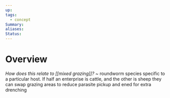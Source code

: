 ```yaml
---
up: 
tags:
  - concept
Summary: 
aliases: 
Status:
---
```

# Overview
*How does this relate to [[mixed grazing]]?*
~
roundworm species specific to a particular host. If half an enterprise is cattle, and the other is sheep they can swap grazing areas to reduce parasite pickup and ened for extra drenching
<!--SR:!2025-03-14,4,270-->
